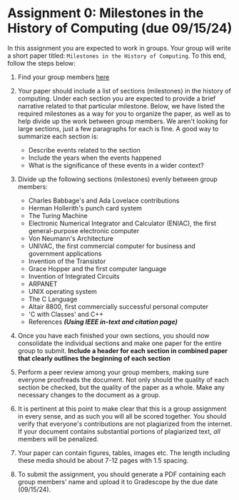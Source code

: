 # Assignment 0: Milestones in the History of Computing (due 09/15/24)

In this assignment you are expected to work in groups.   Your group will write a short paper titled: `Milestones in the History of Computing`.  To this end, follow the steps below:

1. Find your group members [here](https://docs.google.com/spreadsheets/d/1OkQDboaoh-qvFUsdGyvLBCLH8XV1l9tQE6tBwRRSlrQ/edit?usp=sharing)

2. Your paper should include a list of sections (milestones) in the history of computing.  Under each section you are expected to provide a brief narrative related to that particular milestone.  Below, we have listed the required milestones as a way for you to organize the paper, as well as to help divide up the work between group members.  We aren't looking for large sections, just a few paragraphs for each is fine.  A good way to summarize each section is:

    - Describe events related to the section
    - Include the years when the events happened
    - What is the significance of these events in a wider context?

3. Divide up the following sections (milestones) evenly between group members:

    - Charles Babbage's and Ada Lovelace contributions
    - Herman Hollerith's punch card system
    - The Turing Machine
    - Electronic Numerical Integrator and Calculator (ENIAC), the first general-purpose electronic computer
    - Von Neumann's Architecture
    - UNIVAC, the first commercial computer for business and government applications
    - Invention of the Transistor
    - Grace Hopper and the first computer language
    - Invention of Integrated Circuits
    - ARPANET
    - UNIX operating system
    - The C Language
    - Altair 8800, first commercially successful personal computer
    - 'C with Classes' and C++
    - References ***(Using IEEE in-text and citation page)***

4. Once you have each finished your own sections, you should now consolidate the individual sections and make one paper for the entire group to submit. **Include a header for each section in combined paper that clearly outlines the beginning of each section**

5. Perform a peer review among your group members, making sure everyone proofreads the document. Not only should the quality of each section be checked, but the quality of the paper as a whole. Make any necessary changes to the document as a group.

6. It is pertinent at this point to make clear that this is a group assignment in every sense, and as such you will all be scored together.  You should verify that everyone's contributions are not plagiarized from the internet.  If your document contains substantial portions of plagiarized text, _all_ members will be penalized.

7. Your paper can contain figures, tables, images etc. The length including these media should be about 7-12 pages with 1.5 spacing.

8. To submit the assignment, you should generate a PDF containing each group members' name and upload it to Gradescope by the due date (09/15/24).
